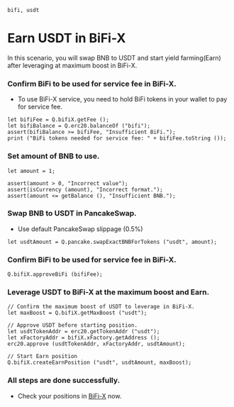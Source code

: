 ```meta-Currency
bifi, usdt
```

# Earn USDT in BiFi-X

In this scenario, you will swap BNB to USDT and start yield farming(Earn) after leveraging at maximum boost in BiFi-X.

### Confirm BiFi to be used for service fee in BiFi-X.

- To use BiFi-X service, you need to hold BiFi tokens in your wallet to pay for service fee.

```output-Dynamic
let bifiFee = Q.bifiX.getFee ();
let bifiBalance = Q.erc20.balanceOf ("bifi");
assert(bifiBalance >= bifiFee, "Insufficient BiFi.");
print ("BiFi tokens needed for service fee: " + bifiFee.toString ());
```

### Set amount of BNB to use.

```input BNB
let amount = 1;
```

```input-Verify
assert(amount > 0, "Incorrect value");
assert(isCurrency (amount), "Incorrect format.");
assert(amount <= getBalance (), "Insufficient BNB.");
```

### Swap BNB to USDT in PancakeSwap.

- Use default PancakeSwap slippage (0.5%)

```taster
let usdtAmount = Q.pancake.swapExactBNBForTokens ("usdt", amount);
```

### Confirm BiFi to be used for service fee in BiFi-X.

```taster
Q.bifiX.approveBiFi (bifiFee);
```

### Leverage USDT to BiFi-X at the maximum boost and Earn.

```taster
// Confirm the maximum boost of USDT to leverage in BiFi-X.
let maxBoost = Q.bifiX.getMaxBoost ("usdt");

// Approve USDT before starting position.
let usdtTokenAddr = erc20.getTokenAddr ("usdt");
let xFactoryAddr = bifiX.xFactory.getAddress ();
erc20.approve (usdtTokenAddr, xFactoryAddr, usdtAmount);

// Start Earn position
Q.bifiX.createEarnPosition ("usdt", usdtAmount, maxBoost);
```

### All steps are done successfully.

- Check your positions in [BiFi-X](https://x.bifi.finance/) now.
